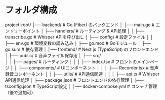# フォルダ構成
project-root/
│── backend/            # Go (Fiber) のバックエンド
│   ├── main.go         # エントリーポイント
│   ├── handlers/       # ルーティング & API処理
│   │   ├── transcribe.go  # Whisper APIを呼び出し
│   ├── config/         # 設定ファイル
│   │   ├── env.go      # 環境変数の読み込み
│   ├── go.mod         # Goモジュール
│   ├── go.sum         # 依存管理
│
│── frontend/           # Next.js (TypeScript) のフロントエンド
│   ├── public/         # 音声ファイル保存用
│   ├── src/           
│   │   ├── pages/      # ルーティング
│   │   │   ├── index.tsx   # フロントのメインページ
│   │   ├── components/ # UIコンポーネント
│   │   │   ├── Recorder.tsx  # 音声録音コンポーネント
│   │   ├── utils/      # API通信関連
│   │   │   ├── api.ts  # Whisper API通信処理
│   ├── package.json    # フロントエンドの依存管理
│   ├── tsconfig.json   # TypeScript設定
│
│── docker-compose.yml  # コンテナ管理（後で追加可）